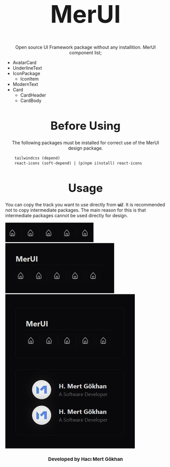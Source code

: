 <h1 align="center" style="font-size: 75px;">MerUI</h1>
<p align="center">Open source UI Framework package without any installition. MerUI component list;</p>
<ul>
    <li>AvatarCard</li>
    <li>UnderlineText</li>
    <li>
        IconPackage
        <ul>
            <li>IconItem</li>        
        </ul>    
    </li>
    <li>ModernText</li>
    <li>
        Card
        <ul>
            <li>CardHeader</li>        
            <li>CardBody</li>        
        </ul>    
    </li>
</ul>

<h1 align="center" style="font-size: 35px;">Before Using</h1>
<p align="center">The following packages must be installed for correct use of the MerUI design package.</p>

```
    tailwindcss (depend)
    react-icons (soft-depend) | (p)npm i(nstall) react-icons
```

<h1 align="center" style="font-size: 35px;">Usage</h1>
<p>You can copy the track you want to use directly from <strong>ui/</strong>. It is recommended not to copy intermediate packages. The main reason for this is that intermediate packages cannot be used directly for design.</p>

![a0.png](./images/ui/a0.png)
![a0.png](./images/ui/a1.png)
![a0.png](./images/ui/a2.png)


<h1 align="center" style="font-size: 15px;">Developed by Hacı Mert Gökhan</h1>
